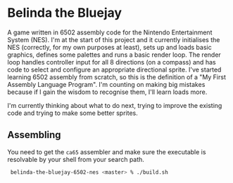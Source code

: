 # Belinda the Bluejay

A game written in 6502 assembly code for the Nintendo Entertainment System (NES). I'm at the start of this project and it currently initialises the NES (correctly, for my own purposes at least), sets up and loads basic graphics, defines some palettes and runs a basic render loop. The render loop handles controller input for all 8 directions (on a compass) and has code to select and configure an appropriate directional sprite. I've started learning 6502 assembly from scratch, so this is the definition of a "My First Assembly Language Program". I'm counting on making big mistakes because if I gain the wisdom to recognise them, I'll learn loads more.

I'm currently thinking about what to do next, trying to improve the existing code and trying to make some better sprites.

## Assembling

You need to get the `ca65` assembler and make sure the executable is resolvable by your shell from your search path.  

```bash
 belinda-the-bluejay-6502-nes <master> % ./build.sh
```
